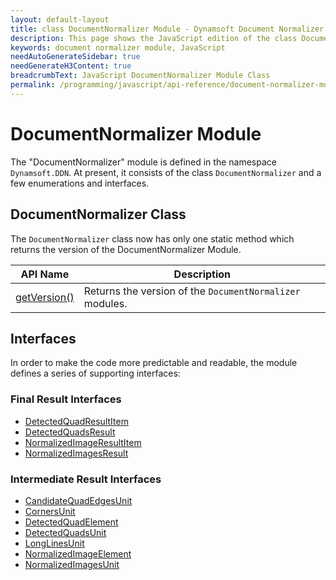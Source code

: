 ```yaml
---
layout: default-layout
title: class DocumentNormalizer Module - Dynamsoft Document Normalizer Classes
description: This page shows the JavaScript edition of the class DocumentNormalizer Module in Document Normalizer Module.
keywords: document normalizer module, JavaScript
needAutoGenerateSidebar: true
needGenerateH3Content: true
breadcrumbText: JavaScript DocumentNormalizer Module Class
permalink: /programming/javascript/api-reference/document-normalizer-module.html
---
```


# DocumentNormalizer Module

The "DocumentNormalizer" module is defined in the namespace `Dynamsoft.DDN`. At present, it consists of the class `DocumentNormalizer` and a few enumerations and interfaces.

## DocumentNormalizer Class

The `DocumentNormalizer` class now has only one static method which returns the version of the DocumentNormalizer Module.

| API Name                                            | Description                                              |
| --------------------------------------------------- | -------------------------------------------------------- |
| [getVersion()](./document-normalizer.md#getversion) | Returns the version of the `DocumentNormalizer` modules. |

## Interfaces

In order to make the code more predictable and readable, the module defines a series of supporting interfaces:

### Final Result Interfaces

* [DetectedQuadResultItem](./detected-quad-result-item.md)
* [DetectedQuadsResult](./detected-quads-result.md)
* [NormalizedImageResultItem](./normalized-image-result-item.md)
* [NormalizedImagesResult](./normalized-images-result.md)

### Intermediate Result Interfaces

* [CandidateQuadEdgesUnit](./candidate-quad-edges-unit.md)
* [CornersUnit](./corners-unit.md)
* [DetectedQuadElement](./detected-quad-element.md)
* [DetectedQuadsUnit](./detected-quads-unit.md)
* [LongLinesUnit](./long-lines-unit.md)
* [NormalizedImageElement](./normalized-image-element.md)
* [NormalizedImagesUnit](./normalized-images-unit.md)